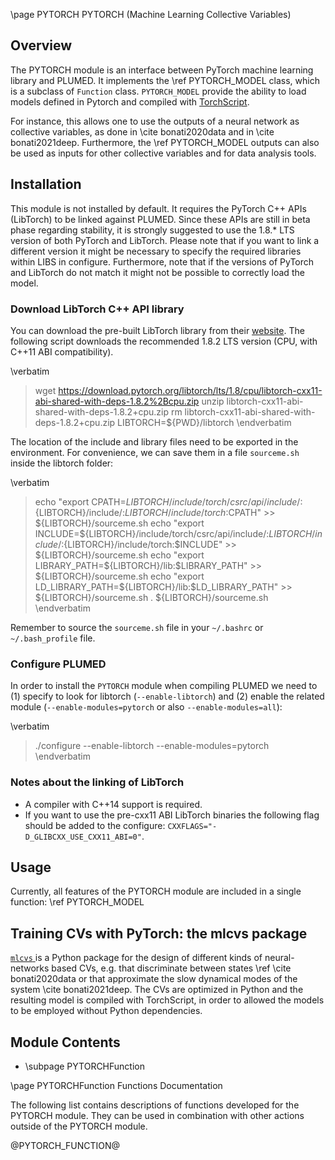 \page PYTORCH PYTORCH (Machine Learning Collective Variables)

<!-- 
description: Machine Learning Collective Variables with PyTorch (pytorch)
authors: Luigi Bonati
reference: \cite bonati2020data
-->

## Overview 

The PYTORCH module is an interface between PyTorch machine learning library and PLUMED. It implements the \ref PYTORCH_MODEL class, which is a subclass of `Function` class. `PYTORCH_MODEL` provide the ability to load models defined in Pytorch and compiled with <a href="https://pytorch.org/docs/stable/jit.html#"> TorchScript</a>. 

For instance, this allows one to use the outputs of a neural network as collective variables, as done in \cite bonati2020data and in \cite bonati2021deep. Furthermore, the \ref PYTORCH_MODEL outputs can also be used as inputs for other collective variables and for data analysis tools. 

## Installation

This module is not installed by default. It requires the PyTorch C++ APIs (LibTorch) to be linked against PLUMED. Since these APIs are still in beta phase regarding stability, it is strongly suggested to use the 1.8.* LTS version of both PyTorch and LibTorch. Please note that if you want to link a different version it might be necessary to specify the required libraries within LIBS in configure. 
Furthermore, note that if the versions of PyTorch and LibTorch do not match it might not be possible to correctly load the model. 

### Download LibTorch C++ API library

You can download the pre-built LibTorch library from their <a href="https://pytorch.org/get-started/locally/"> website</a>. The following script downloads the recommended 1.8.2 LTS version (CPU, with C++11 ABI compatibility).

\verbatim
> wget https://download.pytorch.org/libtorch/lts/1.8/cpu/libtorch-cxx11-abi-shared-with-deps-1.8.2%2Bcpu.zip 
> unzip libtorch-cxx11-abi-shared-with-deps-1.8.2+cpu.zip 
> rm libtorch-cxx11-abi-shared-with-deps-1.8.2+cpu.zip
> LIBTORCH=${PWD}/libtorch
\endverbatim

The location of the include and library files need to be exported in the environment. For convenience, we can save them in a file `sourceme.sh` inside the libtorch folder:

\verbatim
> echo "export CPATH=${LIBTORCH}/include/torch/csrc/api/include/:${LIBTORCH}/include/:${LIBTORCH}/include/torch:$CPATH" >> ${LIBTORCH}/sourceme.sh
> echo "export INCLUDE=${LIBTORCH}/include/torch/csrc/api/include/:${LIBTORCH}/include/:${LIBTORCH}/include/torch:$INCLUDE" >> ${LIBTORCH}/sourceme.sh
> echo "export LIBRARY_PATH=${LIBTORCH}/lib:$LIBRARY_PATH" >> ${LIBTORCH}/sourceme.sh
> echo "export LD_LIBRARY_PATH=${LIBTORCH}/lib:$LD_LIBRARY_PATH" >> ${LIBTORCH}/sourceme.sh
> . ${LIBTORCH}/sourceme.sh
\endverbatim

Remember to source the `sourceme.sh` file in your `~/.bashrc` or  `~/.bash_profile` file. 

### Configure PLUMED

In order to install the `PYTORCH` module when compiling PLUMED we need to (1) specify to look for libtorch (`--enable-libtorch`) and (2) enable the related module (`--enable-modules=pytorch` or also `--enable-modules=all`):

\verbatim
> ./configure --enable-libtorch --enable-modules=pytorch  
\endverbatim

### Notes about the linking of LibTorch

- A compiler with C++14 support is required. 
- If you want to use the pre-cxx11 ABI LibTorch binaries the following flag should be added to the configure: `CXXFLAGS="-D_GLIBCXX_USE_CXX11_ABI=0"`.


## Usage

Currently, all features of the PYTORCH module are included in a single function: \ref PYTORCH_MODEL

## Training CVs with PyTorch: the mlcvs package

<a href="https://mlcvs.readthedocs.io/"> `mlcvs` </a> is a Python package for the design of different kinds of neural-networks based CVs, e.g. that discriminate between states \ref \cite bonati2020data or that approximate the slow dynamical modes of the system \cite bonati2021deep. The CVs are optimized in Python and the resulting model is compiled with TorchScript, in order to allowed the models to be employed without Python dependencies.

## Module Contents
- \subpage PYTORCHFunction

\page PYTORCHFunction Functions Documentation

The following list contains descriptions of functions developed for the PYTORCH module. They can be used in combination with other actions outside of the PYTORCH module.

@PYTORCH_FUNCTION@